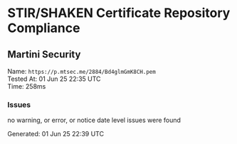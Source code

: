 # STIR/SHAKEN Certificate Repository Compliance

## Martini Security

Name: `https://p.mtsec.me/2884/Bd4glmGmK8CH.pem`\
Tested At: 01 Jun 25 22:35 UTC\
Time: 258ms

### Issues

no warning, or error, or notice date level issues were found

Generated: 01 Jun 25 22:39 UTC